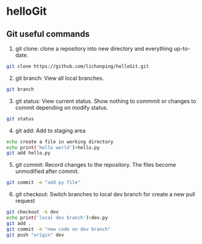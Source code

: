 # helloGit
## Git useful commands
1. git clone: clone a repository into new directory and everything up-to-date.
```bash
git clone https://github.com/lichanping/helloGit.git
```
2. git branch: View all local branches.
```bash
git branch
```
3. git status: View current status. Show nothing to commmit or changes to commit depending on modify status.
```bash
git status
```
4. git add: Add to staging area
```bash
echo create a file in working directory
echo print('hello world')>hello.py
git add hello.py
```
5. git commit: Record changes to the repository. The files become unmodified after commit.
```bash
git commit -m "add py file"
```
6. git checkout: Switch branches to local dev branch for create a new pull request
```bash
git checkout -b dev
echo print('local dev branch')>dev.py
git add .
git commit -m "new code on dev branch"
git push "origin" dev 
```